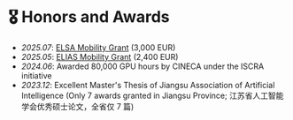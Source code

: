 # 🎖 Honors and Awards
- *2025.07*: [ELSA Mobility Grant](https://elsa-ai.eu/phd-postdoc/) (3,000 EUR)
- *2025.05*: [ELIAS Mobility Grant](https://elias-ai.eu/mobility-program/) (2,400 EUR)
- *2024.06*: Awarded 80,000 GPU hours by CINECA under the ISCRA initiative
- *2023.12*: Excellent Master's Thesis of Jiangsu Association of Artificial Intelligence (Only 7 awards granted in Jiangsu Province; 江苏省人工智能学会优秀硕士论文，全省仅 7 篇)